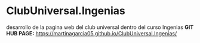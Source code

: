 # ClubUniversal.Ingenias
desarrollo de la pagina web del club universal dentro del curso Ingenias
**GIT HUB PAGE:** https://martinagarcia05.github.io/ClubUniversal.Ingenias/
